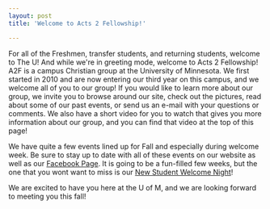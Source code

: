 ```yaml
---
layout: post
title: 'Welcome to Acts 2 Fellowship!'

---
```


For all of the Freshmen, transfer students, and returning students, welcome to The U! And while we're in greeting mode, welcome to Acts 2 Fellowship! A2F is a campus Christian group at the University of Minnesota. We first started in 2010 and are now entering our third year on this campus, and we welcome all of you to our group! If you would like to learn more about our group, we invite you to browse around our site, check out the pictures, read about some of our past events, or send us an e-mail with your questions or comments. We also have a short video for you to watch that gives you more information about our group, and you can find that video at the top of this page!

We have quite a few events lined up for Fall and especially during welcome week. Be sure to stay up to date with all of these events on our website as well as our [Facebook Page](http://www.facebook.com/a2fminnesota). It is going to be a fun-filled few weeks, but the one that you wont want to miss is our [New Student Welcome Night](http://www.facebook.com/events/126226510857219/)!

We are excited to have you here at the U of M, and we are looking forward to meeting you this fall!

